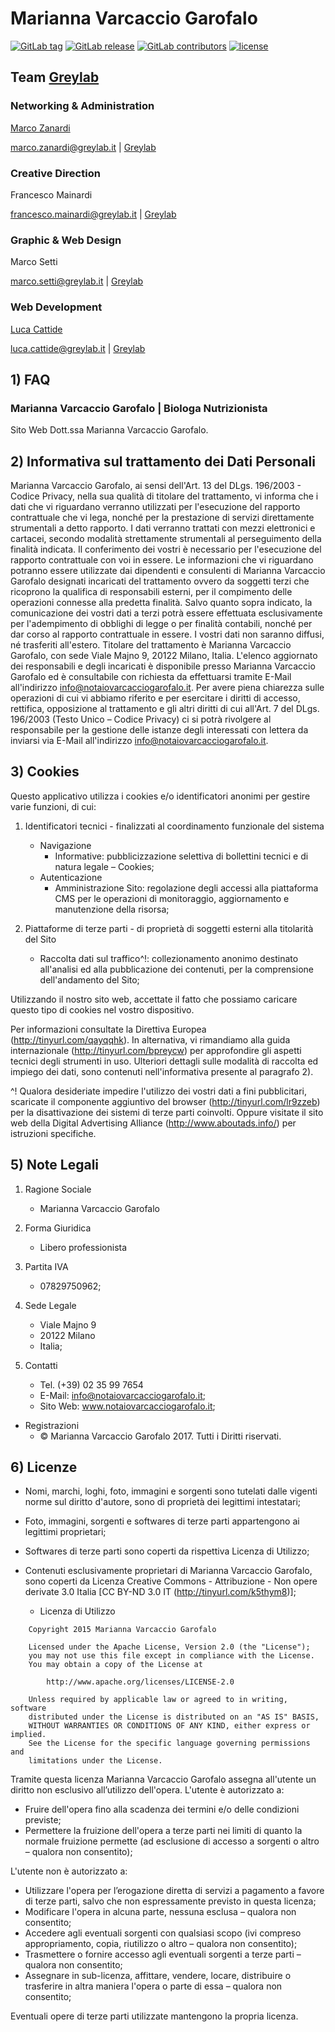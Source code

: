 # Marianna Varcaccio Garofalo

[![GitLab tag](https://img.shields.io/badge/Tags-1.0-orange.svg)](https://gitlab.greylab.it/greylab/ss_brandist/tags/1.0)
[![GitLab release](https://img.shields.io/badge/Release-1.0-yellow.svg)](https://gitlab.greylab.it/greylab/ss_brandist/tags/1.0)
[![GitLab contributors](https://img.shields.io/badge/Contributors-2-lightgrey.svg)](https://gitlab.greylab.it/groups/greylab/group_members)
[![license](https://img.shields.io/badge/License-2.0-lightgrey.svg)](https://gitlab.greylab.it/greylab/ss_brandist/blob/master/LICENSE)

## Team [Greylab](@greylab)
### Networking & Administration
[Marco Zanardi](@zanna)

<marco.zanardi@greylab.it> | [Greylab](http://www.greylab.it)

### Creative Direction
Francesco Mainardi 

<francesco.mainardi@greylab.it> | [Greylab](http://www.greylab.it)

### Graphic & Web Design
Marco Setti 

<marco.setti@greylab.it> | [Greylab](http://www.greylab.it)

### Web Development
[Luca Cattide](@luca.cattide)

<luca.cattide@greylab.it> | [Greylab](http://www.greylab.it)


## 1) FAQ

### Marianna Varcaccio Garofalo | Biologa Nutrizionista

Sito Web Dott.ssa Marianna Varcaccio Garofalo.


## 2) Informativa sul trattamento dei Dati Personali

Marianna Varcaccio Garofalo, ai sensi dell'Art. 13 del DLgs. 196/2003 - Codice Privacy, nella sua qualità di titolare del trattamento, vi informa che i dati che vi riguardano verranno utilizzati per l'esecuzione del rapporto contrattuale che vi lega, nonché per la prestazione di servizi direttamente strumentali a detto rapporto. I dati verranno trattati con mezzi elettronici e cartacei, secondo modalità strettamente strumentali al perseguimento della finalità indicata. Il conferimento dei vostri è necessario per l'esecuzione del rapporto contrattuale con voi in essere. Le informazioni che vi riguardano potranno essere utilizzate dai dipendenti e consulenti di Marianna Varcaccio Garofalo designati incaricati del trattamento ovvero da soggetti terzi che ricoprono la qualifica di responsabili esterni, per il compimento delle operazioni connesse alla predetta finalità. Salvo quanto sopra indicato, la comunicazione dei vostri dati a terzi potrà essere effettuata esclusivamente per l'adempimento di obblighi di legge o per finalità contabili, nonché per dar corso al rapporto contrattuale in essere. I vostri dati non saranno diffusi, né trasferiti all'estero. Titolare del trattamento è Marianna Varcaccio Garofalo, con sede Viale Majno 9, 20122 Milano, Italia. L'elenco aggiornato dei responsabili e degli incaricati è disponibile presso Marianna Varcaccio Garofalo ed è consultabile con richiesta da effettuarsi tramite E-Mail all'indirizzo info@notaiovarcacciogarofalo.it. Per avere piena chiarezza sulle operazioni di cui vi abbiamo riferito e per esercitare i diritti di accesso, rettifica, opposizione al trattamento e gli altri diritti di cui all'Art. 7 del DLgs. 196/2003 (Testo Unico – Codice Privacy) ci si potrà rivolgere al responsabile per la gestione delle istanze degli interessati con lettera da inviarsi via E-Mail all'indirizzo info@notaiovarcacciogarofalo.it.


## 3) Cookies

Questo applicativo utilizza i cookies e/o identificatori anonimi per gestire varie funzioni, di cui:

1. Identificatori tecnici - finalizzati al coordinamento funzionale del sistema
	* Navigazione
		* Informative: pubblicizzazione selettiva di bollettini tecnici e di natura legale – Cookies;
	* Autenticazione
		* Amministrazione Sito: regolazione degli accessi alla piattaforma CMS per le operazioni di monitoraggio, aggiornamento e manutenzione della risorsa;

2. Piattaforme di terze parti - di proprietà di soggetti esterni alla titolarità del Sito
	* Raccolta dati sul traffico^!: collezionamento anonimo destinato all'analisi ed alla pubblicazione dei contenuti, per la comprensione dell'andamento del Sito;

Utilizzando il nostro sito web, accettate il fatto che possiamo caricare questo tipo di cookies nel vostro dispositivo.

Per informazioni consultate la Direttiva Europea (http://tinyurl.com/qayqqhk). In alternativa, vi rimandiamo alla guida internazionale (http://tinyurl.com/bpreycw) per approfondire gli aspetti tecnici degli strumenti in uso. Ulteriori dettagli sulle modalità di raccolta ed impiego dei dati, sono contenuti nell'informativa presente al paragrafo 2).

^! Qualora desideriate impedire l'utilizzo dei vostri dati a fini pubblicitari, scaricate il componente aggiuntivo  del browser (http://tinyurl.com/lr9zzeb)  per la disattivazione dei sistemi di terze parti coinvolti. Oppure visitate  il sito web della Digital Advertising Alliance (http://www.aboutads.info/)  per istruzioni specifiche.


## 5) Note Legali

1. Ragione Sociale
    * Marianna Varcaccio Garofalo

2. Forma Giuridica
    * Libero professionista

3. Partita IVA
    * 07829750962;

4. Sede Legale
    * Viale Majno 9
    * 20122 Milano
    * Italia;

5. Contatti
    * Tel. (+39) 02 35 99 7654
    * E-Mail: info@notaiovarcacciogarofalo.it;
    * Sito Web: www.notaiovarcacciogarofalo.it;

- Registrazioni
    * © Marianna Varcaccio Garofalo 2017. Tutti i Diritti riservati.


## 6) Licenze

- Nomi, marchi, loghi, foto, immagini e sorgenti sono tutelati dalle vigenti norme sul diritto d'autore, sono di proprietà dei legittimi intestatari;

- Foto, immagini, sorgenti e softwares di terze parti appartengono ai legittimi proprietari;

- Softwares di terze parti sono coperti da rispettiva Licenza di Utilizzo;

- Contenuti esclusivamente proprietari di Marianna Varcaccio Garofalo, sono coperti da Licenza Creative Commons - Attribuzione - Non opere derivate 3.0 Italia [CC BY-ND 3.0 IT (http://tinyurl.com/k5thym8)];

    * Licenza di Utilizzo

```
    Copyright 2015 Marianna Varcaccio Garofalo

    Licensed under the Apache License, Version 2.0 (the "License");
    you may not use this file except in compliance with the License.
    You may obtain a copy of the License at

    	http://www.apache.org/licenses/LICENSE-2.0

    Unless required by applicable law or agreed to in writing, software
    distributed under the License is distributed on an "AS IS" BASIS,
    WITHOUT WARRANTIES OR CONDITIONS OF ANY KIND, either express or implied.
    See the License for the specific language governing permissions and
    limitations under the License.
```

Tramite questa licenza Marianna Varcaccio Garofalo assegna all'utente un diritto non esclusivo all’utilizzo dell'opera. 
L'utente è autorizzato a: 

- Fruire dell'opera fino alla scadenza dei termini e/o delle condizioni previste; 
- Permettere la fruizione dell'opera a terze parti nei limiti di quanto la normale fruizione permette (ad esclusione di accesso a sorgenti o altro – qualora non consentito); 

L'utente non è autorizzato a: 

- Utilizzare l'opera per l’erogazione diretta di servizi a pagamento a favore di terze parti, salvo che non espressamente previsto in questa licenza;
- Modificare l'opera in alcuna parte, nessuna esclusa – qualora non consentito; 
- Accedere agli eventuali sorgenti con qualsiasi scopo (ivi compreso appropriamento, copia, riutilizzo o altro – qualora non consentito); 
- Trasmettere o fornire accesso agli eventuali sorgenti a terze parti – qualora non consentito; 
- Assegnare in sub-licenza, affittare, vendere, locare, distribuire o trasferire in altra maniera l'opera o parte di essa – qualora non consentito;

Eventuali opere di terze parti utilizzate mantengono la propria licenza.
